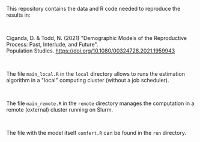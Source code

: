 This repository contains the data and R code needed to reproduce the results in:

<br />

Ciganda, D. & Todd, N. (2021) "Demographic Models of the Reproductive Process: Past, Interlude, and Future". <br /> Population Studies.
<https://doi.org/10.1080/00324728.2021.1959943>

<br />

The file `main_local.R` in the `local` directory allows to runs the estimation algorithm in a "local"
computing cluster (without a job scheduler).

<br />

The file `main_remote.R` in the `remote` directory manages the computation in a remote (external) cluster running on Slurm.

<br />


The file with the model itself `comfert.R` can be found in the `run` directory. 

